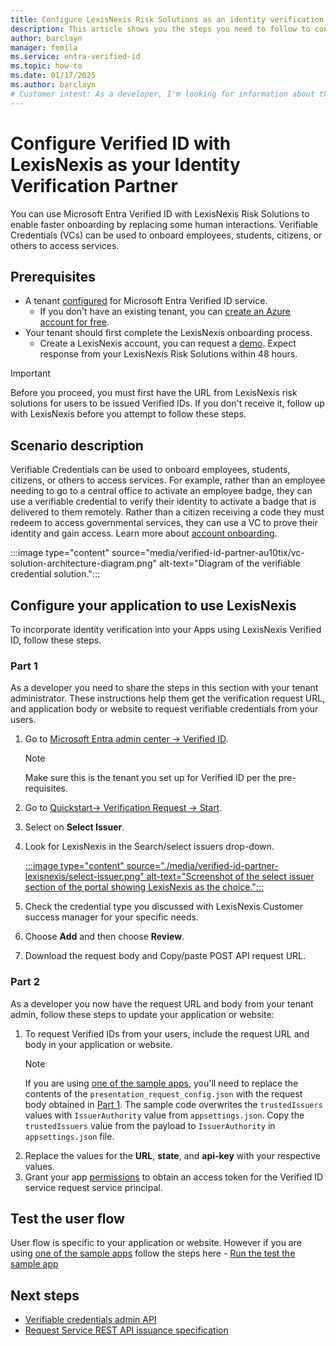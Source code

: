 ```yaml
---
title: Configure LexisNexis Risk Solutions as an identity verification partner using Verified ID
description: This article shows you the steps you need to follow to configure LexisNexis as your identity verification partner.
author: barclayn
manager: femila
ms.service: entra-verified-id
ms.topic: how-to
ms.date: 01/17/2025
ms.author: barclayn
# Customer intent: As a developer, I'm looking for information about the open standards that are supported by Microsoft Entra Verified ID.
---
```


# Configure Verified ID with LexisNexis as your Identity Verification Partner

You can use Microsoft Entra Verified ID with LexisNexis Risk Solutions to enable faster onboarding by replacing some human interactions. Verifiable Credentials (VCs) can be used to onboard employees, students, citizens, or others to access services.

## Prerequisites

- A tenant [configured](verifiable-credentials-configure-tenant.md) for Microsoft Entra Verified ID service.
    - If you don't have an existing tenant, you can [create an Azure account for free](https://azure.microsoft.com/free/?WT.mc_id=A261C142F).
- Your tenant should first complete the LexisNexis onboarding process.
    - Create a LexisNexis account, you can request a [demo](https://solutions.risk.lexisnexis.com/did-microsoft). Expect response from your LexisNexis Risk Solutions within 48 hours.

>[!IMPORTANT]
> Before you proceed, you must first have the URL from LexisNexis risk solutions for users to be issued Verified IDs. If you don't receive it, follow up with LexisNexis before you attempt to follow these steps.

## Scenario description

Verifiable Credentials can be used to onboard employees, students, citizens, or others to access services. For example, rather than an employee needing to go to a central office to activate an employee badge, they can use a verifiable credential to verify their identity to activate a badge that is delivered to them remotely. Rather than a citizen receiving a code they must redeem to access governmental services, they can use a VC to prove their identity and gain access. Learn more about [account onboarding](./plan-verification-solution.md#account-onboarding). 


:::image type="content" source="media/verified-id-partner-au10tix/vc-solution-architecture-diagram.png" alt-text="Diagram of the verifiable credential solution.":::

## Configure your application to use LexisNexis

To incorporate identity verification into your Apps using LexisNexis Verified ID, follow these steps.

### Part 1

As a developer you need to share the steps in this section with your tenant administrator. These instructions help them get the verification request URL, and application body or website to request verifiable credentials from your users.

1. Go to [Microsoft Entra admin center -> Verified ID](https://entra.microsoft.com/#view/Microsoft_AAD_DecentralizedIdentity/ResourceOverviewBlade).
    >[!Note]
    > Make sure this is the tenant you set up for Verified ID per the pre-requisites.
1. Go to [Quickstart-> Verification Request -> Start](https://entra.microsoft.com/#view/Microsoft_AAD_DecentralizedIdentity/QuickStartVerifierBlade).
1. Select on **Select Issuer**.
1. Look for LexisNexis in the Search/select issuers drop-down. 
   
   [ :::image type="content" source="./media/verified-id-partner-lexisnexis/select-issuer.png" alt-text="Screenshot of the select issuer section of the portal showing LexisNexis as the choice.":::](./media/verified-id-partner-lexisnexis/select-issuer.png#lightbox)
   
1. Check the credential type you discussed with LexisNexis Customer success manager for your specific needs.
1. Choose **Add** and then choose **Review**.
1. Download the request body and Copy/paste POST API request URL.

### Part 2

As a developer you now have the request URL and body from your tenant admin, follow these steps to update your application or website:

1. To request Verified IDs from your users, include the request URL and body in your application or website. 
   >[!Note]
   >If you are using [one of the sample apps](https://aka.ms/vcsample), you'll need to replace the contents of the `presentation_request_config.json` with the request body obtained in [Part 1](#part-1). The sample code overwrites the `trustedIssuers` values with `IssuerAuthority` value from `appsettings.json`. Copy the `trustedIssuers` value from the payload to `IssuerAuthority` in `appsettings.json` file.
1. Replace the values for the **URL**, **state**, and **api-key** with your respective values.
1. Grant your app [permissions](verifiable-credentials-configure-tenant.md#grant-permissions-to-get-access-tokens) to obtain an access token for the Verified ID service request service principal.

## Test the user flow

User flow is specific to your application or website. However if you are using [one of the sample apps](https://aka.ms/vcsample) follow the steps here - [Run the test the sample app](https://aka.ms/vcsample)

## Next steps

- [Verifiable credentials admin API](admin-api.md)
- [Request Service REST API issuance specification](issuance-request-api.md)
